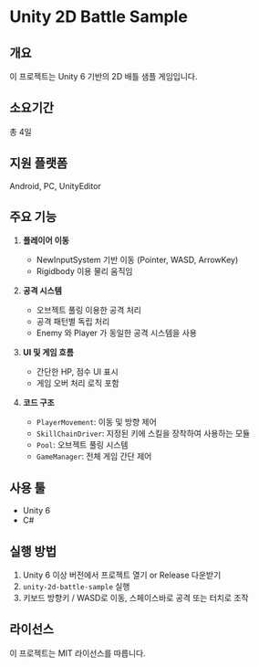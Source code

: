 # Unity 2D Battle Sample

## 개요
이 프로젝트는 Unity 6 기반의 2D 배틀 샘플 게임입니다.

## 소요기간
총 4일

## 지원 플랫폼
Android, PC, UnityEditor

## 주요 기능
1. **플레이어 이동**
   - NewInputSystem 기반 이동 (Pointer, WASD, ArrowKey)
   - Rigidbody 이용 물리 움직임

2. **공격 시스템**
   - 오브젝트 풀링 이용한 공격 처리
   - 공격 패턴별 독립 처리
   - Enemy 와 Player 가 동일한 공격 시스템을 사용

3. **UI 및 게임 흐름**
   - 간단한 HP, 점수 UI 표시
   - 게임 오버 처리 로직 포함

4. **코드 구조**
   - `PlayerMovement`: 이동 및 방향 제어
   - `SkillChainDriver`: 지정된 키에 스킬을 장착하여 사용하는 모듈
   - `Pool`: 오브젝트 풀링 시스템
   - `GameManager`: 전체 게임 간단 제어

## 사용 툴
- Unity 6
- C#
  

## 실행 방법
1. Unity 6 이상 버전에서 프로젝트 열기 or Release 다운받기
2. `unity-2d-battle-sample` 실행 
3. 키보드 방향키 / WASD로 이동, 스페이스바로 공격 또는 터치로 조작

## 라이선스
이 프로젝트는 MIT 라이선스를 따릅니다.
